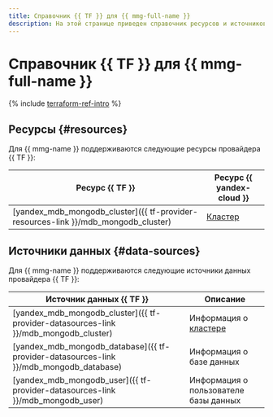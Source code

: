 ```yaml
---
title: Справочник {{ TF }} для {{ mmg-full-name }}
description: На этой странице приведен справочник ресурсов и источников данных провайдера {{ TF }}, которые поддерживаются для сервиса {{ mmg-name }}.
---
```


# Справочник {{ TF }} для {{ mmg-full-name }}

{% include [terraform-ref-intro](../_includes/terraform-ref-intro.md) %}

## Ресурсы {#resources}

Для {{ mmg-name }} поддерживаются следующие ресурсы провайдера {{ TF }}:

| **Ресурс {{ TF }}** | **Ресурс {{ yandex-cloud }}** |
| --- | --- |
| [yandex_mdb_mongodb_cluster]({{ tf-provider-resources-link }}/mdb_mongodb_cluster) | [Кластер](concepts/index.md) |

## Источники данных {#data-sources}

Для {{ mmg-name }} поддерживаются следующие источники данных провайдера {{ TF }}:

| **Источник данных {{ TF }}** | **Описание** |
| --- | --- |
| [yandex_mdb_mongodb_cluster]({{ tf-provider-datasources-link }}/mdb_mongodb_cluster) | Информация о [кластере](./concepts/index.md) |
| [yandex_mdb_mongodb_database]({{ tf-provider-datasources-link }}/mdb_mongodb_database) | Информация о базе данных |
| [yandex_mdb_mongodb_user]({{ tf-provider-datasources-link }}/mdb_mongodb_user) | Информация о пользователе базы данных |